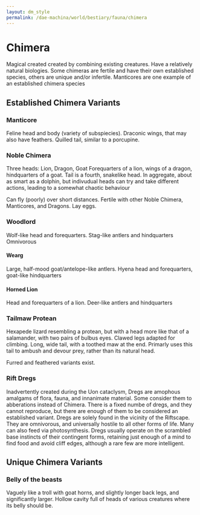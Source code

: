 ```yaml
---
layout: dm_style
permalink: /dae-machina/world/bestiary/fauna/chimera
---
```


# Chimera

Magical created created by combining existing creatures. 
Have a relatively natural biologies. Some chimeras are fertile and have their own established species, others are unique and/or infertile. Manticores are one example of an established chimera species


## Established Chimera Variants

### Manticore

Feline head and body (variety of subspiecies). Draconic wings, that may also have feathers.
Quilled tail, similar to a porcupine.

### Noble Chimera

Three heads: Lion, Dragon, Goat
Forequarters of a lion, wings of a dragon, hindquarters of a goat.
Tail is a fourth, snakelike head.
In aggregate, about as smart as a dolphin, but indivudual heads can try and take different actions, leading to a somewhat chaotic behaviour

Can fly (poorly) over short distances.
Fertile with other Noble Chimera, Manticores, and Dragons. Lay eggs.


###  Woodlord

Wolf-like head and forequarters. Stag-like antlers and hindquarters
Omnivorous 

#### Wearg

Large, half-mood goat/antelope-like antlers.
Hyena head and forequarters, goat-like hindquarters

#### Horned Lion

Head and forequarters of a lion. Deer-like antlers and hindquarters

### Tailmaw Protean

Hexapede lizard resembling a protean, but with a head more like that of a salamander, with two pairs of bulbus eyes. Clawed legs adapted for climbing.
Long, wide tail, with a toothed maw at the end. Primarly uses this tail to ambush and devour prey, rather than its natural head.

Furred and feathered variants exist.

### Rift Dregs

Inadvertently created during the Uon cataclysm, Dregs are amophous amalgams of flora, fauna, and innanimate material. Some consider them to abberations instead of Chimera.
There is a fixed numbe of dregs, and they cannot reproduce, but there are enough of them to be considered an established variant. 
Dregs are solely found in the vicinity of the Riftscape. They are omnivorous, and universally hostile to all other forms of life. Many can also feed via photosynthesis.
Dregs usually operate on the scrambled base instincts of their contingent forms, retaining just enough of a mind to find food and avoid cliff edges, although a rare few are more intelligent.

## Unique Chimera Variants

### Belly of the beasts

Vaguely like a troll with goat horns, and slightly longer back legs, and significantly larger.
Hollow cavity full of heads of various creatures where its belly should be.